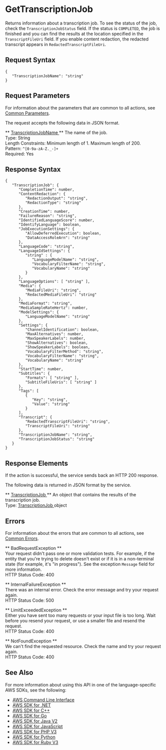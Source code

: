 # GetTranscriptionJob<a name="API_GetTranscriptionJob"></a>

Returns information about a transcription job\. To see the status of the job, check the `TranscriptionJobStatus` field\. If the status is `COMPLETED`, the job is finished and you can find the results at the location specified in the `TranscriptFileUri` field\. If you enable content redaction, the redacted transcript appears in `RedactedTranscriptFileUri`\.

## Request Syntax<a name="API_GetTranscriptionJob_RequestSyntax"></a>

```
{
   "TranscriptionJobName": "string"
}
```

## Request Parameters<a name="API_GetTranscriptionJob_RequestParameters"></a>

For information about the parameters that are common to all actions, see [Common Parameters](CommonParameters.md)\.

The request accepts the following data in JSON format\.

 ** [ TranscriptionJobName ](#API_GetTranscriptionJob_RequestSyntax) **   <a name="transcribe-GetTranscriptionJob-request-TranscriptionJobName"></a>
The name of the job\.  
Type: String  
Length Constraints: Minimum length of 1\. Maximum length of 200\.  
Pattern: `^[0-9a-zA-Z._-]+`   
Required: Yes

## Response Syntax<a name="API_GetTranscriptionJob_ResponseSyntax"></a>

```
{
   "TranscriptionJob": { 
      "CompletionTime": number,
      "ContentRedaction": { 
         "RedactionOutput": "string",
         "RedactionType": "string"
      },
      "CreationTime": number,
      "FailureReason": "string",
      "IdentifiedLanguageScore": number,
      "IdentifyLanguage": boolean,
      "JobExecutionSettings": { 
         "AllowDeferredExecution": boolean,
         "DataAccessRoleArn": "string"
      },
      "LanguageCode": "string",
      "LanguageIdSettings": { 
         "string" : { 
            "LanguageModelName": "string",
            "VocabularyFilterName": "string",
            "VocabularyName": "string"
         }
      },
      "LanguageOptions": [ "string" ],
      "Media": { 
         "MediaFileUri": "string",
         "RedactedMediaFileUri": "string"
      },
      "MediaFormat": "string",
      "MediaSampleRateHertz": number,
      "ModelSettings": { 
         "LanguageModelName": "string"
      },
      "Settings": { 
         "ChannelIdentification": boolean,
         "MaxAlternatives": number,
         "MaxSpeakerLabels": number,
         "ShowAlternatives": boolean,
         "ShowSpeakerLabels": boolean,
         "VocabularyFilterMethod": "string",
         "VocabularyFilterName": "string",
         "VocabularyName": "string"
      },
      "StartTime": number,
      "Subtitles": { 
         "Formats": [ "string" ],
         "SubtitleFileUris": [ "string" ]
      },
      "Tags": [ 
         { 
            "Key": "string",
            "Value": "string"
         }
      ],
      "Transcript": { 
         "RedactedTranscriptFileUri": "string",
         "TranscriptFileUri": "string"
      },
      "TranscriptionJobName": "string",
      "TranscriptionJobStatus": "string"
   }
}
```

## Response Elements<a name="API_GetTranscriptionJob_ResponseElements"></a>

If the action is successful, the service sends back an HTTP 200 response\.

The following data is returned in JSON format by the service\.

 ** [ TranscriptionJob ](#API_GetTranscriptionJob_ResponseSyntax) **   <a name="transcribe-GetTranscriptionJob-response-TranscriptionJob"></a>
An object that contains the results of the transcription job\.  
Type: [ TranscriptionJob ](API_TranscriptionJob.md) object

## Errors<a name="API_GetTranscriptionJob_Errors"></a>

For information about the errors that are common to all actions, see [Common Errors](CommonErrors.md)\.

 ** BadRequestException **   
Your request didn't pass one or more validation tests\. For example, if the entity that you're trying to delete doesn't exist or if it is in a non\-terminal state \(for example, it's "in progress"\)\. See the exception `Message` field for more information\.  
HTTP Status Code: 400

 ** InternalFailureException **   
There was an internal error\. Check the error message and try your request again\.  
HTTP Status Code: 500

 ** LimitExceededException **   
Either you have sent too many requests or your input file is too long\. Wait before you resend your request, or use a smaller file and resend the request\.  
HTTP Status Code: 400

 ** NotFoundException **   
We can't find the requested resource\. Check the name and try your request again\.  
HTTP Status Code: 400

## See Also<a name="API_GetTranscriptionJob_SeeAlso"></a>

For more information about using this API in one of the language\-specific AWS SDKs, see the following:
+  [ AWS Command Line Interface](https://docs.aws.amazon.com/goto/aws-cli/transcribe-2017-10-26/GetTranscriptionJob) 
+  [ AWS SDK for \.NET](https://docs.aws.amazon.com/goto/DotNetSDKV3/transcribe-2017-10-26/GetTranscriptionJob) 
+  [ AWS SDK for C\+\+](https://docs.aws.amazon.com/goto/SdkForCpp/transcribe-2017-10-26/GetTranscriptionJob) 
+  [ AWS SDK for Go](https://docs.aws.amazon.com/goto/SdkForGoV1/transcribe-2017-10-26/GetTranscriptionJob) 
+  [ AWS SDK for Java V2](https://docs.aws.amazon.com/goto/SdkForJavaV2/transcribe-2017-10-26/GetTranscriptionJob) 
+  [ AWS SDK for JavaScript](https://docs.aws.amazon.com/goto/AWSJavaScriptSDK/transcribe-2017-10-26/GetTranscriptionJob) 
+  [ AWS SDK for PHP V3](https://docs.aws.amazon.com/goto/SdkForPHPV3/transcribe-2017-10-26/GetTranscriptionJob) 
+  [ AWS SDK for Python](https://docs.aws.amazon.com/goto/boto3/transcribe-2017-10-26/GetTranscriptionJob) 
+  [ AWS SDK for Ruby V3](https://docs.aws.amazon.com/goto/SdkForRubyV3/transcribe-2017-10-26/GetTranscriptionJob) 